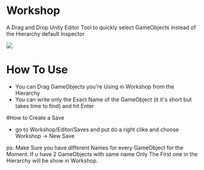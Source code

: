 
# Workshop
A Drag and Drop Unity Editor Tool to quickly select GameObjects instead of the Hierarchy default Inspector

![](./Workshop.jpg)

# How To Use
- You can Drag GameObjects you're Using in Workshop from the Hierarchy
- You can write only the Exact Name of the GameObject (it it's short but takes time to find) and hit Enter

#How to Create a Save
- go to Workshop/Editor/Saves and put do a right clike and choose Workshop -> New Save

ps: Make Sure you have different Names for every GameObject for the Moment.
If u have 2 GameObjects with same name Only The First one in the Hierarchy will be show in Workshop.
